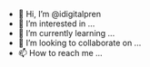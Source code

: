 - 👋 Hi, I’m @idigitalpren
- 👀 I’m interested in ...
- 🌱 I’m currently learning ...
- 💞️ I’m looking to collaborate on ...
- 📫 How to reach me ...

<!---
idigitalpren/idigitalpren is a ✨ special ✨ repository because its `README.md` (this file) appears on your GitHub profile.
You can click the Preview link to take a look at your changes.
--->
